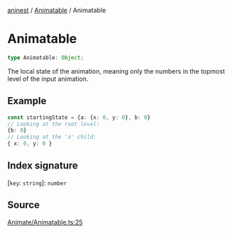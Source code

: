 [aninest](../../index.md) / [Animatable](../index.md) / Animatable

# Animatable

```ts
type Animatable: Object;
```

The local state of the animation, meaning only the numbers in the topmost level of the input animation.

## Example

```ts
const startingState = {a: {x: 0, y: 0}, b: 0}
// Looking at the root level:
{b: 0}
// Looking at the 'a' child:
{ x: 0, y: 0 }
```

## Index signature

 \[`key`: `string`\]: `number`

## Source

[Animate/Animatable.ts:25](https://github.com/zphrs/aninest/blob/9544357/src/Animate/Animatable.ts#L25)
